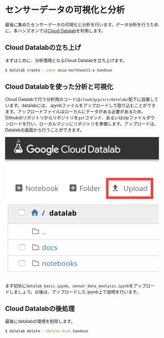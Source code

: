 センサーデータの可視化と分析
===

最後に集めたセンサーデータの可視化と分析を行います。データ分析を行うために、本ハンズオンでは[Cloud Datalab](https://cloud.google.com/datalab/?hl=ja)を利用します。

## Cloud Datalabの立ち上げ
まずはじめに、分析環境となるCloud Datalabを立ち上げます。

```bash
$ datalab create --zone asia-northeast1-a handson
```

## Cloud Datalabを使った分析と可視化
Cloud Datalabで行う分析用のコードは`cloud/gcp/src/datalab/`配下に設置しています。datalabには、.ipynbファイルをアップロードして取り込むことができます。アップロードファイルはローカルにデータがある必要があるため、Githubのリポジトリからリポジトリを`git`コマンド、あるいはzipファイルダウンロードを行い、ローカルマシンにリポジトリを準備します。アップロードは、Datalabの画面から行うことができます。

![](./images/chapter-7/datalab_upload.png)

まず初めに`datalab_basic.ipynb`、`sensor_data_analysis.ipynb`をアップロードしましょう。以後は、アップロードした.ipynb上で説明を行います。


## Cloud Datalabの後処理
最後にdatalabの環境を削除します。
```bash
$ datalab delete --delete-disk handson
```
